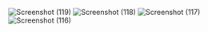 ![Screenshot (119)](https://github.com/user-attachments/assets/94f039a5-5c65-4604-adbb-391c303e18da)
![Screenshot (118)](https://github.com/user-attachments/assets/6bb152cf-86f0-4aee-8468-f5f1d446c63b)
![Screenshot (117)](https://github.com/user-attachments/assets/962f39e1-4c15-472f-9202-9b2b70ad7e7c)
![Screenshot (116)](https://github.com/user-attachments/assets/980fbe68-aa43-4751-bf74-121d232381f8)
